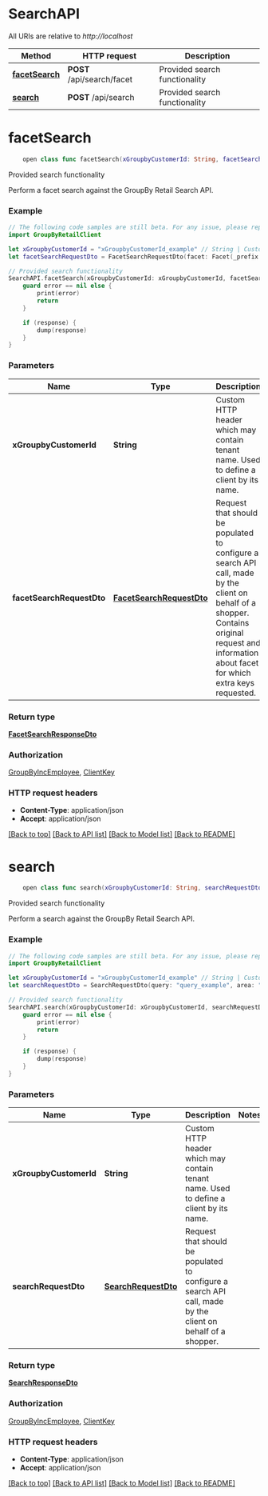 # SearchAPI

All URIs are relative to *http://localhost*

Method | HTTP request | Description
------------- | ------------- | -------------
[**facetSearch**](SearchAPI.md#facetsearch) | **POST** /api/search/facet | Provided search functionality
[**search**](SearchAPI.md#search) | **POST** /api/search | Provided search functionality


# **facetSearch**
```swift
    open class func facetSearch(xGroupbyCustomerId: String, facetSearchRequestDto: FacetSearchRequestDto, completion: @escaping (_ data: FacetSearchResponseDto?, _ error: Error?) -> Void)
```

Provided search functionality

Perform a facet search against the GroupBy Retail Search API.

### Example
```swift
// The following code samples are still beta. For any issue, please report via http://github.com/OpenAPITools/openapi-generator/issues/new
import GroupByRetailClient

let xGroupbyCustomerId = "xGroupbyCustomerId_example" // String | Custom HTTP header which may contain tenant name. Used to define a client by its name.
let facetSearchRequestDto = FacetSearchRequestDto(facet: Facet(_prefix: "_prefix_example", contains: "contains_example", displayName: "displayName_example", type: NavigationType(), navigationName: "navigationName_example"), originalRequest: SearchRequestDto(query: "query_example", area: "area_example", collection: "collection_example", visitorId: "visitorId_example", refinements: [SelectedRefinementDto(navigationName: "navigationName_example", type: NavigationTypeDto(), value: "value_example", low: 123, high: 123, source: "source_example", or: false)], pageSize: 123, skip: 123, biasingProfile: "biasingProfile_example", biasing: BiasingProfileDto(biases: [BiasDto(field: "field_example", content: "content_example", strength: BiasDto.StrengthDto())]), customUrlParams: [CustomParameterDto(key: "key_example", value: "value_example")], sorts: [SortDto(field: "field_example", order: SortDto.OrderDto())], includedNavigations: ["includedNavigations_example"], excludedNavigations: ["excludedNavigations_example"], dynamicFacet: false, variantRollupKeys: ["variantRollupKeys_example"], preFilter: "preFilter_example", site: "site_example", responseMask: ["responseMask_example"], pageCategories: ["pageCategories_example"], spellCorrectionMode: SpellCorrectionMode(), includeExpandedResults: false, pinUnexpandedResults: false, debug: false, facetLimit: 123, loginId: "loginId_example", overwrites: SearchRequestDto_overwrites(rules: [RuleConfiguration(ruleInExperiment: false, id: 123, name: "name_example", areaId: 123, priority: 123, enabled: false, activeHoursEnabled: false, activeFrom: 123, activeTo: 123, triggerSets: [TriggerSet(queryPatternTriggers: [QueryPatternTrigger(type: QueryPatternTrigger.Type(), values: ["values_example"], patterns: [123])], selectedRefinementTriggers: [SelectedRefinementTrigger(field: "field_example", value: "value_example", range: _Range(low: 123, high: 123), type: SelectedRefinementTrigger.Type())], customParameterTriggers: [CustomParameterTrigger(key: "key_example", value: "value_example")])], biasingProfileName: "biasingProfileName_example", sort: Sort(field: "field_example", order: 123), includedNavigations: ["includedNavigations_example"], valueFilters: [ValueFilter(field: "field_example", value: "value_example", numberValue: 123, exclude: false, type: 123)], searchFilters: [SearchFilter(value: "value_example")], rangeFilters: [RangeFilter(field: "field_example", range: 123)], template: RuleTemplate(name: "name_example", enableExactMatching: false, sections: [RuleTemplateSection(zoneId: 123, name: "name_example", zoneContent: "zoneContent_example", zoneType: ZoneType())]), boostedProductBuckets: [BoostedProductBucket(products: ["products_example"])], pinnedRefinements: [PinnedRefinement(navigation: "navigation_example", refinements: [Refinement(value: "value_example", priority: 123)])], messageType: MessageType(), type: RuleType(), variants: [ExperimentVariant(name: "name_example", ruleVariant: RuleVariant(biasingProfileName: "biasingProfileName_example", includedNavigations: ["includedNavigations_example"], template: nil, boostedProductBuckets: [nil], pinnedRefinements: [nil], sort: nil, valueFilters: [nil], searchFilters: [nil], rangeFilters: [nil]), variantTriggerPercentage: 123)])]))) // FacetSearchRequestDto | Request that should be populated to configure a search API call, made by the client on behalf of a shopper. Contains original request and information about facet for which extra keys requested.

// Provided search functionality
SearchAPI.facetSearch(xGroupbyCustomerId: xGroupbyCustomerId, facetSearchRequestDto: facetSearchRequestDto) { (response, error) in
    guard error == nil else {
        print(error)
        return
    }

    if (response) {
        dump(response)
    }
}
```

### Parameters

Name | Type | Description  | Notes
------------- | ------------- | ------------- | -------------
 **xGroupbyCustomerId** | **String** | Custom HTTP header which may contain tenant name. Used to define a client by its name. | 
 **facetSearchRequestDto** | [**FacetSearchRequestDto**](FacetSearchRequestDto.md) | Request that should be populated to configure a search API call, made by the client on behalf of a shopper. Contains original request and information about facet for which extra keys requested. | 

### Return type

[**FacetSearchResponseDto**](FacetSearchResponseDto.md)

### Authorization

[GroupByIncEmployee](../README.md#GroupByIncEmployee), [ClientKey](../README.md#ClientKey)

### HTTP request headers

 - **Content-Type**: application/json
 - **Accept**: application/json

[[Back to top]](#) [[Back to API list]](../README.md#documentation-for-api-endpoints) [[Back to Model list]](../README.md#documentation-for-models) [[Back to README]](../README.md)

# **search**
```swift
    open class func search(xGroupbyCustomerId: String, searchRequestDto: SearchRequestDto, completion: @escaping (_ data: SearchResponseDto?, _ error: Error?) -> Void)
```

Provided search functionality

Perform a search against the GroupBy Retail Search API.

### Example
```swift
// The following code samples are still beta. For any issue, please report via http://github.com/OpenAPITools/openapi-generator/issues/new
import GroupByRetailClient

let xGroupbyCustomerId = "xGroupbyCustomerId_example" // String | Custom HTTP header which may contain tenant name. Used to define a client by its name.
let searchRequestDto = SearchRequestDto(query: "query_example", area: "area_example", collection: "collection_example", visitorId: "visitorId_example", refinements: [SelectedRefinementDto(navigationName: "navigationName_example", type: NavigationTypeDto(), value: "value_example", low: 123, high: 123, source: "source_example", or: false)], pageSize: 123, skip: 123, biasingProfile: "biasingProfile_example", biasing: BiasingProfileDto(biases: [BiasDto(field: "field_example", content: "content_example", strength: BiasDto.StrengthDto())]), customUrlParams: [CustomParameterDto(key: "key_example", value: "value_example")], sorts: [SortDto(field: "field_example", order: SortDto.OrderDto())], includedNavigations: ["includedNavigations_example"], excludedNavigations: ["excludedNavigations_example"], dynamicFacet: false, variantRollupKeys: ["variantRollupKeys_example"], preFilter: "preFilter_example", site: "site_example", responseMask: ["responseMask_example"], pageCategories: ["pageCategories_example"], spellCorrectionMode: SpellCorrectionMode(), includeExpandedResults: false, pinUnexpandedResults: false, debug: false, facetLimit: 123, loginId: "loginId_example", overwrites: SearchRequestDto_overwrites(rules: [RuleConfiguration(ruleInExperiment: false, id: 123, name: "name_example", areaId: 123, priority: 123, enabled: false, activeHoursEnabled: false, activeFrom: 123, activeTo: 123, triggerSets: [TriggerSet(queryPatternTriggers: [QueryPatternTrigger(type: QueryPatternTrigger.Type(), values: ["values_example"], patterns: [123])], selectedRefinementTriggers: [SelectedRefinementTrigger(field: "field_example", value: "value_example", range: _Range(low: 123, high: 123), type: SelectedRefinementTrigger.Type())], customParameterTriggers: [CustomParameterTrigger(key: "key_example", value: "value_example")])], biasingProfileName: "biasingProfileName_example", sort: Sort(field: "field_example", order: 123), includedNavigations: ["includedNavigations_example"], valueFilters: [ValueFilter(field: "field_example", value: "value_example", numberValue: 123, exclude: false, type: 123)], searchFilters: [SearchFilter(value: "value_example")], rangeFilters: [RangeFilter(field: "field_example", range: 123)], template: RuleTemplate(name: "name_example", enableExactMatching: false, sections: [RuleTemplateSection(zoneId: 123, name: "name_example", zoneContent: "zoneContent_example", zoneType: ZoneType())]), boostedProductBuckets: [BoostedProductBucket(products: ["products_example"])], pinnedRefinements: [PinnedRefinement(navigation: "navigation_example", refinements: [Refinement(value: "value_example", priority: 123)])], messageType: MessageType(), type: RuleType(), variants: [ExperimentVariant(name: "name_example", ruleVariant: RuleVariant(biasingProfileName: "biasingProfileName_example", includedNavigations: ["includedNavigations_example"], template: nil, boostedProductBuckets: [nil], pinnedRefinements: [nil], sort: nil, valueFilters: [nil], searchFilters: [nil], rangeFilters: [nil]), variantTriggerPercentage: 123)])])) // SearchRequestDto | Request that should be populated to configure a search API call, made by the client on behalf of a shopper.

// Provided search functionality
SearchAPI.search(xGroupbyCustomerId: xGroupbyCustomerId, searchRequestDto: searchRequestDto) { (response, error) in
    guard error == nil else {
        print(error)
        return
    }

    if (response) {
        dump(response)
    }
}
```

### Parameters

Name | Type | Description  | Notes
------------- | ------------- | ------------- | -------------
 **xGroupbyCustomerId** | **String** | Custom HTTP header which may contain tenant name. Used to define a client by its name. | 
 **searchRequestDto** | [**SearchRequestDto**](SearchRequestDto.md) | Request that should be populated to configure a search API call, made by the client on behalf of a shopper. | 

### Return type

[**SearchResponseDto**](SearchResponseDto.md)

### Authorization

[GroupByIncEmployee](../README.md#GroupByIncEmployee), [ClientKey](../README.md#ClientKey)

### HTTP request headers

 - **Content-Type**: application/json
 - **Accept**: application/json

[[Back to top]](#) [[Back to API list]](../README.md#documentation-for-api-endpoints) [[Back to Model list]](../README.md#documentation-for-models) [[Back to README]](../README.md)

